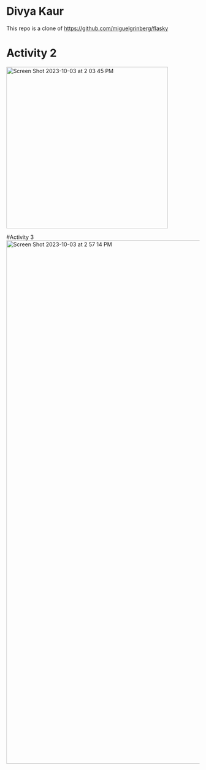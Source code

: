 
# Divya Kaur
This repo is a clone of https://github.com/miguelgrinberg/flasky

# Activity 2 
<img width="421" alt="Screen Shot 2023-10-03 at 2 03 45 PM" src="https://github.com/divyaK15/ECE444-F2023-Lab1/assets/42633377/4cc306a5-16e6-4376-952a-f8ff8e67b6d8">

#Activity 3
<img width="1364" alt="Screen Shot 2023-10-03 at 2 57 14 PM" src="https://github.com/divyaK15/ECE444-F2023-Lab1/assets/42633377/927ea385-5fad-42ca-b460-e1a2781a5e32">













